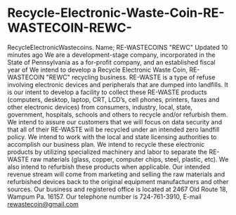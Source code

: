 # Recycle-Electronic-Waste-Coin-RE-WASTECOIN-REWC-
RecycleElectronicWastecoins. Name; RE-WASTECOINS "REWC"  Updated 10 minutes ago  We are a development-stage company, incorporated in the State of Pennsylvania as a for-profit company, and an established fiscal year of We intend to develop a Recycle Electronic Waste Coin, RE-WASTECOIN "REWC" recycling business. RE-WASTE is a type of refuse involving electronic devices and peripherals that are dumped into landfills. It is our intent to develop a facility to collect these RE-WASTE products (computers, desktop, laptop, CRT, LCD’s, cell phones, printers, faxes and other electronic devices) from consumers, industry, local, state, government, hospitals, schools and others to recycle and/or refurbish them. We intend to assure our customers that we will focus on data security and that all of their RE-WASTE will be recycled under an intended zero landfill policy. We intend to work with the local and state licensing authorities to accomplish our business plan. We intend to recycle these electronic products by utilizing specialized machinery and labor to separate the RE-WASTE raw materials (glass, copper, computer chips, steel, plastic, etc). We also intend to refurbish these products when applicable. Our intended revenue stream will come from marketing and selling the raw materials and refurbished devices back to the original equipment manufacturers and other sources. Our business and registered office is located at 2467 Old Route 18, Wampum Pa. 16157. Our telephone number is 724-761-3910, E-mail rewastecoin@gmail.com
